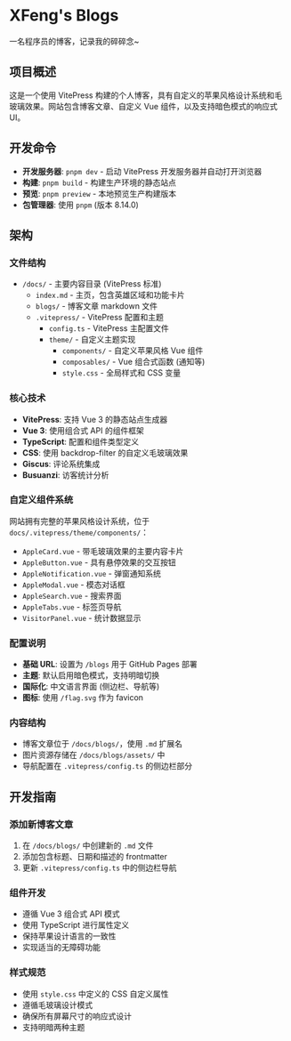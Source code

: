 # XFeng's Blogs

一名程序员的博客，记录我的碎碎念~

## 项目概述

这是一个使用 VitePress 构建的个人博客，具有自定义的苹果风格设计系统和毛玻璃效果。网站包含博客文章、自定义 Vue 组件，以及支持暗色模式的响应式 UI。

## 开发命令

- **开发服务器**: `pnpm dev` - 启动 VitePress 开发服务器并自动打开浏览器
- **构建**: `pnpm build` - 构建生产环境的静态站点
- **预览**: `pnpm preview` - 本地预览生产构建版本
- **包管理器**: 使用 `pnpm` (版本 8.14.0)

## 架构

### 文件结构
- `/docs/` - 主要内容目录 (VitePress 标准)
  - `index.md` - 主页，包含英雄区域和功能卡片
  - `blogs/` - 博客文章 markdown 文件
  - `.vitepress/` - VitePress 配置和主题
    - `config.ts` - VitePress 主配置文件
    - `theme/` - 自定义主题实现
      - `components/` - 自定义苹果风格 Vue 组件
      - `composables/` - Vue 组合式函数 (通知等)
      - `style.css` - 全局样式和 CSS 变量

### 核心技术
- **VitePress**: 支持 Vue 3 的静态站点生成器
- **Vue 3**: 使用组合式 API 的组件框架
- **TypeScript**: 配置和组件类型定义
- **CSS**: 使用 backdrop-filter 的自定义毛玻璃效果
- **Giscus**: 评论系统集成
- **Busuanzi**: 访客统计分析

### 自定义组件系统
网站拥有完整的苹果风格设计系统，位于 `docs/.vitepress/theme/components/`：
- `AppleCard.vue` - 带毛玻璃效果的主要内容卡片
- `AppleButton.vue` - 具有悬停效果的交互按钮
- `AppleNotification.vue` - 弹窗通知系统
- `AppleModal.vue` - 模态对话框
- `AppleSearch.vue` - 搜索界面
- `AppleTabs.vue` - 标签页导航
- `VisitorPanel.vue` - 统计数据显示

### 配置说明
- **基础 URL**: 设置为 `/blogs` 用于 GitHub Pages 部署
- **主题**: 默认启用暗色模式，支持明暗切换
- **国际化**: 中文语言界面 (侧边栏、导航等)
- **图标**: 使用 `/flag.svg` 作为 favicon

### 内容结构
- 博客文章位于 `/docs/blogs/`，使用 `.md` 扩展名
- 图片资源存储在 `/docs/blogs/assets/` 中
- 导航配置在 `.vitepress/config.ts` 的侧边栏部分

## 开发指南

### 添加新博客文章
1. 在 `/docs/blogs/` 中创建新的 `.md` 文件
2. 添加包含标题、日期和描述的 frontmatter
3. 更新 `.vitepress/config.ts` 中的侧边栏导航

### 组件开发
- 遵循 Vue 3 组合式 API 模式
- 使用 TypeScript 进行属性定义
- 保持苹果设计语言的一致性
- 实现适当的无障碍功能

### 样式规范
- 使用 `style.css` 中定义的 CSS 自定义属性
- 遵循毛玻璃设计模式
- 确保所有屏幕尺寸的响应式设计
- 支持明暗两种主题